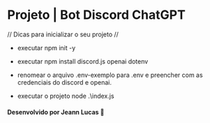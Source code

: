 # Projeto | Bot Discord ChatGPT
// Dicas para inicializar o seu projeto // 

* executar npm init -y 
* executar npm install discord.js openai dotenv
* renomear o arquivo .env-exemplo para .env e preencher com as credenciais do discord e openai.

* executar o projeto node .\index.js

#### Desenvolvido por Jeann Lucas 🐧
